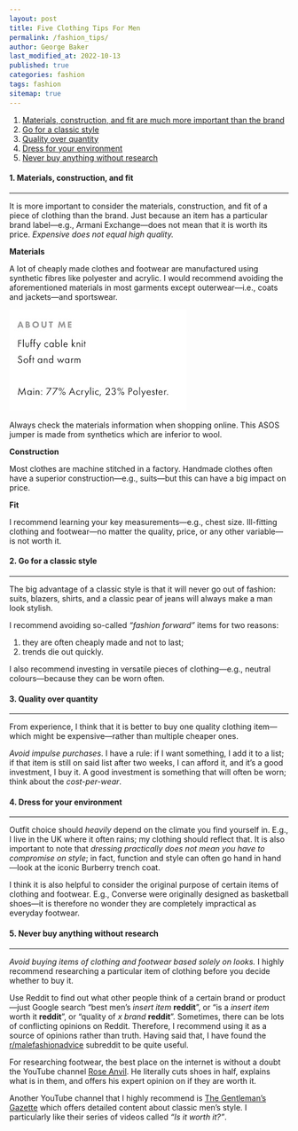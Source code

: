 ```yaml
---
layout: post
title: Five Clothing Tips For Men
permalink: /fashion_tips/
author: George Baker
last_modified_at: 2022-10-13
published: true
categories: fashion
tags: fashion
sitemap: true
---
```


1. [Materials, construction, and fit are much more important than the brand](#1-materials-construction-and-fit-are-much-more-important-than-the-brand)
2. [Go for a classic style](#2-go-for-a-classic-style)
3. [Quality over quantity](#3-quality-over-quantity)
4. [Dress for your environment](#4-dress-for-your-environment)
5. [Never buy anything without research](#5-never-buy-anything-without-research)

#### 1. Materials, construction, and fit
---

It is more important to consider the materials, construction, and fit of a piece of clothing than the brand. Just
because an item has a particular brand label—e.g., Armani Exchange—does not mean that it is worth its price.
*Expensive does not equal high quality.*

**Materials**

A lot of cheaply made clothes and footwear are manufactured using synthetic fibres like polyester and acrylic. I would
recommend avoiding the aforementioned materials in most garments except outerwear—i.e., coats and
jackets—and sportswear.

![Materials info](/img/posts/materials_info.jpeg)
<figcaption class="figure-caption mb-3">Always check the materials information when shopping online. This ASOS jumper
is made from synthetics which are inferior to wool.</figcaption>

**Construction**

Most clothes are machine stitched in a factory. Handmade clothes often have a superior construction—e.g., suits—but this
can have a big impact on price.

**Fit**

I recommend learning your key measurements—e.g., chest size. Ill-fitting clothing and footwear—no matter the quality,
price, or any other variable—is not worth it.

#### 2. Go for a classic style
---

The big advantage of a classic style is that it will never go out of fashion: suits, blazers, shirts, and
a classic pear of jeans will always make a man look stylish.

I recommend avoiding so-called *“fashion forward”* items for two reasons:

1. they are often cheaply made and not to last;
2. trends die out quickly.

I also recommend investing in versatile pieces of clothing—e.g., neutral colours—because they can be worn often.

#### 3. Quality over quantity
---

From experience, I think that it is better to buy one quality clothing item—which might be expensive—rather than
multiple cheaper ones.

*Avoid impulse purchases*. I have a rule: if I want something, I add it to a list; if that item is
still on said list after two weeks, I can afford it, and it’s a good investment, I buy it. A good investment is
something that will often be worn; think about the *cost-per-wear*.

#### 4. Dress for your environment
---

Outfit choice should *heavily* depend on the climate you find yourself in. E.g., I live in the UK where it often
rains; my clothing should reflect that. It is also important to note that *dressing practically does not mean you have
to compromise on style*; in fact, function and style can often go hand in hand—look at the iconic Burberry trench coat.

I think it is also helpful to consider the original purpose of certain items of clothing and footwear. E.g., Converse were originally designed as basketball shoes—it is therefore no wonder they are completely impractical as everyday footwear.

#### 5. Never buy anything without research
---

*Avoid buying items of clothing and footwear based solely on looks.* I highly recommend researching a particular item
of clothing before you decide whether to buy it.

Use Reddit to find out what other people think of a certain brand or product—just Google search “best men’s
*insert item* **reddit**”, or “is a *insert item* worth it **reddit**”, or “quality of *x brand* **reddit**”.
Sometimes, there can be lots of conflicting opinions on Reddit. Therefore, I recommend using it as a source of opinions
rather than truth. Having said that, I have found the [r/malefashionadvice](https://www.reddit.com/r/malefashionadvice)
subreddit to be quite useful.

For researching footwear, the best place on the internet is without a doubt the YouTube channel
[Rose Anvil](https://www.youtube.com/c/RoseAnvil). He literally cuts shoes in half, explains what is in them, and
offers his expert opinion on if they are worth it.

Another YouTube channel that I highly recommend is [The Gentleman’s Gazette](https://www.youtube.com/c/Gentlemansgazette)
which offers detailed content about classic men’s style. I particularly like their series of videos called
*“Is it worth it?”*.